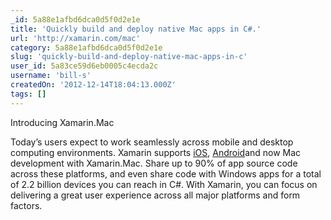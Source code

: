```yaml
---
_id: 5a88e1afbd6dca0d5f0d2e1e
title: 'Quickly build and deploy native Mac apps in C#.'
url: 'http://xamarin.com/mac'
category: 5a88e1afbd6dca0d5f0d2e1e
slug: 'quickly-build-and-deploy-native-mac-apps-in-c'
user_id: 5a83ce59d6eb0005c4ecda2c
username: 'bill-s'
createdOn: '2012-12-14T18:04:13.000Z'
tags: []
---
```


Introducing Xamarin.Mac

Today’s users expect to work seamlessly across mobile and desktop computing environments. Xamarin supports <a href="http://xamarin.com/ios">iOS</a>, <a href="http://xamarin.com/android">Android</a>and now Mac development with Xamarin.Mac. Share up to 90% of app source code across these platforms, and even share code with Windows apps for a total of 2.2 billion devices you can reach in C#. With Xamarin, you can focus on delivering a great user experience across all major platforms and form factors.
